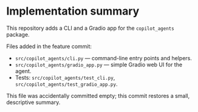 # Implementation summary

This repository adds a CLI and a Gradio app for the `copilot_agents` package.

Files added in the feature commit:
- `src/copilot_agents/cli.py` — command-line entry points and helpers.
- `src/copilot_agents/gradio_app.py` — simple Gradio web UI for the agent.
- Tests: `src/copilot_agents/test_cli.py`, `src/copilot_agents/test_gradio_app.py`.

This file was accidentally committed empty; this commit restores a small, descriptive summary.
